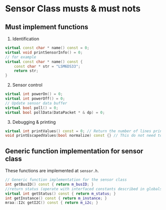 # Sensor Class musts & must nots

## Must implement functions

1. Identification

```c++ 
virtual const char * name() const = 0;
virtual void printSensorInfo() = 0;
// for example
virtual const char * name() const {
	const char * str = "LSM6DS33";
	return str;
}
```

2. Sensor control

```c++
virtual int powerOn() = 0;
virtual int powerOff() = 0;
// Update sensor data buffer
virtual bool poll() = 0; 
virtual bool pollData(DataPacket * & dp) = 0;
```

3. Debugging & printing
```c++
virtual int printValues() const = 0; // Return the number of lines printed.
void printEscapedValues(bool normalize) const {} // This do not need to be implemented 
```

## Generic function implementation for sensor class
These functions are implemented at `sensor.h`.
```c++
// Generic function implementation for the sensor class
int getBusID() const { return m_busID; }
//return status (operate with interfaced constants described in globals.h)
virtual int getStatus() const { return m_status; }
int getInstance() const { return m_instance; }
mraa::I2c getI2C() const { return m_i2c; }
```
